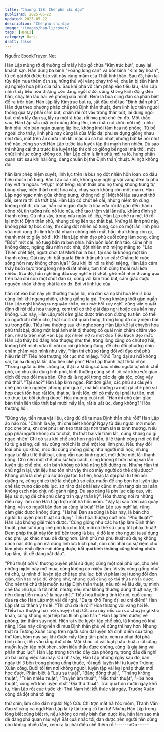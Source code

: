 ```yaml
---
title: "Chương 138: Chế phù chi đạo"
published: 2025-05-22
updated: 2025-05-22
description: 'Chế phù chi đạo'
image: '/images/han-li/cover/'
tags: [HanLi]
category: HanLi
draft: false
---
```


Nguồn: EbookTruyen.Net

Hàn Lập mừng rỡ dị thường cầm lấy hộp gỗ chứa "Kim trúc bút",
quay lại khách sạn.
Hắn dùng ba bình "Hoàng long đan" và bốn bình "Kim tủy hoàn",
từ cô gái đổi được bảo vật này cùng mầm của Thất tinh thảo. Sau
đó, hắn lại tùy tiện mua thêm đan sa, hứng thú vội vàng chạy trở
về, chuẩn bị tiến hành sự nghiệp họa phù của hắn.
Sau khi phá vỡ cấm pháp vào tiểu lâu, Hàn Lập nhìn thấy tiểu hòa
thượng còn đang ngồi ở đó, cũng không kinh động đến hắn, chạy
lên lầu hai, về phòng của mình.
Đem lá bùa cùng đan sa phân biệt để ra trên bàn, Hàn Lập lấy
Kim trúc bút ra, bắt đầu chế tác "Định thần phù".
Hắn dựa theo phương pháp chế phù Định thần thuật, đem linh lực
trên người thông qua tay phải cầm bút, chậm rãi rót vào trong
thân bút, lại dùng ngòi bút chấm lấy đan sa, lấy ra một lá bùa, rồi
họa phù chú lên đó.
Một khắc sau, Hàn Lập sắc mặt vui mừng đứng lên, trên thân có
chút mỏi mệt, nhìn linh phù trên bàn ngân quang lập lòe, không
khỏi tâm hoa nộ phóng.
Từ bề ngoài cho thấy, linh phù này cùng lá của Mặc đại phu sử
dụng giống nhau như đúc, mặt trên ẩn chứa linh khí mặc dù có
hơi nhạt, nhưng bất kể nói như thế nào, cũng so với Hàn Lập
trước kia luyện tập thì mạnh hơn nhiều. Dù sao thì những cái thứ
trước kia luyện tập thì chỉ có giống bề ngoài mà thôi, một chút linh
lực cũng không có.
Hàn Lập cầm lá linh phù mới ra lò, hưng phấn quan sát, sau khi
hài lòng, đang chuẩn bị thử Định thần] thuật. Ai ngờ không đợi

hắn làm phép niệm quyết, linh lực trên lá bùa nọ đột nhiên hỗn
loạn, có dấu hiệu muốn nổ tung.
Hàn Lập cả kinh, không suy nghĩ gì vội vàng đem lá phù này vứt
ra ngoài.
"Phụp" một tiếng, Định thần phù nọ trong không trung tự bùng
cháy, biến thành một hỏa cầu, cháy sạch không còn một mảnh.
Hàn Lập ngơ ngác nhìn giữa không trung, không nói gì! Một hồi
lâu sau mới thở dài, xem ra thì đã thất bại.
Hàn Lập có chút uể oải, nhưng niềm tin cũng không mất đi, dù
sao hắn cảm giác được lá bùa vừa rồi đã gần đến thành công rồi,
tin tưởng nếu nỗ lực nữa, chế tạo thêm vài lần nữa, khẳng định
sẽ thành công.
Cứ như vậy, trong nửa ngày kế tiếp, Hàn Lập chế ra một tờ rồi lại
một tờ Định thần phù, nhưng cũng liên tục thất bại.
Những lá linh phù này, không phải tự bốc cháy, thì cũng đột nhiên
nổ tung, còn có một lần, linh phù vừa mới xong thì linh lực đã
nhanh chóng biến mất hầu như không còn gì, thành một tờ giấy
bỏ đi.
Khi Hàn Lập nhìn đạo phù cuối cùng làm xong, cũng "Bốp" một
cái, nổ tung bắn ra bốn phía, hắn luôn luôn tĩnh táo, cũng nhịn
không được, ngẩng đầu nhìn nóc nhà, đột nhiên mở miệng mắng
to:
"Lão Thiên chết tiệt, ngươi chơi ta! Mười hai lá bùa, tại sao lại
không một lần thành công. Cái này chỉ bất quá là Định thần phù
sơ cấp! Chẳng lẻ cuộc sống hôm nay không chọn lựa?"
Sau khi lời nói ra khỏi miệng, Hàn Lập cảm thấy buồn bực trong
lòng nhẹ đi rất nhiều, tâm tình cũng thoải mái hơn nhiều.
Sau đó, hắn nghiêng đầu suy nghĩ một chút, ghé mắt nhìn thoáng
qua trên bàn chỉ còn một chút đan sa, cùng với Kim trúc bút, cảm
giác được nguyên nhân không phải là do đó. Bởi vì linh lực của

hắn rót vào bút này phi thường thuận lợi, mà đan sa nọ khi họa
lên lá bùa cũng linh khí ngang nhiên, không giống là giả.
Trong khoảng thời gian ngắn Hàn Lập nghĩ không ra nguyên
nhân, sau một hồi suy nghĩ, cũng vẫn quyết định đi hỏi tiểu hòa
thượng, xem thử có thể giải đáp nghị hoặc của hắn hay không.
Lúc này, Hàn Lập,mới cảm giác được trên con đường tu tiên, có
thể có người chỉ điểm cho, thật sự là rất quan trọng, trong lòng đã
có ý niệm bái sư trong đầu.
Tiểu hòa thượng sau khi nghe xong Hàn Lập kể lại chuyện họa
phù thất bại, dùng một loại ánh mắt dị thường cổ quái nhìn chằm
chằm vào hắn, như là trên mặt Hàn Lập đột nhiên nở ra một đóa
Tiểu Bạch đẹp mắt.
Hàn Lập thấy bộ dáng hòa thượng như thế, trong lòng cũng có
chút sợ hãi, không biết mình vừa rồi nói có cái gì không đúng, để
cho đối phương nhìn chằm chằm vào mình như vậy.
"Hàn thí chủ sợ rằng đối với đạo chế phù hiểu rất ít!" Tiểu hòa
thượng rốt cục mở miệng.
"Khổ Tang đại sư nói không sai, tại hạ đúng là lần đầu tiên chế
phù" Hàn Lập thành thật thừa nhận.
"Trong người tu tiên chúng ta, thật ra không có bao nhiêu người tự
mình chế phù, có nhu cầu dùng linh phù, bình thường cũng sẽ đi
tới các khu vực giao dịch để trao đổi mua bán. Cho dù là người
trong các đại gia tộc, cũng vậy mà thôi".
"Tại sao?" Hàn Lập kinh ngạc.
Rất đơn giản, các phù sư chuyên chế phù kinh nghiệm phong phú
quá ít, mà bồi dưỡng ra một gã chế phù sư hợp cách tốn hao rất
lớn, thạt sự là rất lớn, chỉ có mấy đại phái tu tiên, mới có thực lực
bồi dưỡng được" Hòa thượng cười nói.
"Hàn thí chủ cảm giác bản thân liên tiếp thất bại mười mấy lần, rất
là uất ức, đúng không?" Hòa thượng hỏi.

"Đúng vậy, tiền mua vật liệu, cũng đủ để ta mua Định thần phù
rồi!" Hàn Lập ảo não nói.
"Chính là vậy, thí chủ biết không? Ngay từ đầu người mới muốn
học chế phù, khi chế phù liên tiếp thất bại hơn trăm lần là bình
thường. Nếu gặp phải người không đủ tư chất, thì thất bại vài
trăm lần, cũng không có gì ngạc nhiên! Chỉ có sau khi chế phù
hơn ngàn lần, tỉ lệ thành công mới có thể từ từ gia tăng, cái này
cũng mới chỉ là chế một loại linh phù. Nếu thay đổi loại phù lục
khác, mặc dù cũng không giống như người mới học, nhưng ngay
từ đầu tỉ lệ thất bại, cũng vẫn cao kinh người, mới được một lần
thành công. Cho nên một chế phù sư hợp cách, cũng không ít
hơn hàng vạn lần luyện tập chế phù, căn bản không có khả năng
bồi dưỡng ra. Nhưng Hàn thí chủ ngẫm lại, vật liệu hao tổn như
vậy thì có mấy người có thể chịu được? Không phải là chế phù
sư do gia tộc tu tiên, hoặc là đại phái tu tiên bồi dưỡng ra, cũng
chỉ có thể là chế phù sơ cấp, muốn để cho bọn họ luyện tập chế
tác trung cấp phù lục, sợ rằng đại phái này cũng muốn táng gia
bại sản, không cách nào chịu nổi gánh nặng. Dù sao càng là phù
lục cấp cao, vật liệu sử dụng để chế phù càng trân quý thần kỳ".
Hòa thượng nói ra những điều này, làm cho Hàn Lập trợn mắt há
hốc mồm.
"Vậy tại sao trên các quày hàng, vẫn có người bán đan sa cùng lá
bùa!" Hàn Lập suy nghĩ lại, cũng cảm giác được không đúng.
"Ha ha! Đan sa cùng lá bùa này, là bán cho người tu luyện phù
thuật sử dụng" Tiểu hòa thượng cười nói.
"Phù thuật?" Hàn Lập không giải thích được.
"Cũng giống như các hạ tập làm Định thần thuật, phải sử dụng
chế phù lục cho tốt, mới có thể sử dụng tốt pháp thuật! Đem pháp
thuật này tồn trữ bên trong lá bùa, ý đồ làm cho người ta sử dụng
các phù lục khác nhau dể dàng hơn. Linh phù mà phù thuật sử
dụng không cách nào đơn giản mà dùng linh lực kích phát, còn
cần phải có sự niệm chú làm phép nhất định mới dùng được, bất
quá bình thường cũng không phức tạp lắm, rất dễ dàng bắt đầu".

"Phù thuật bởi vì thường xuyên phải sử dụng cùng một loại phù
lục, cho nên những người này mới mua, cũng không có nhiều
lắm. Vì vậy cũng giống như thí chủ, tự mình đi luyện tập chế tạo
phù lục, bởi vì phẩm loại tương đối đơn giản, tốn hao mặc dù
không nhỏ, nhưng cuối cùng có thể thừa nhận được. Cho nên thí
chủ thật muốn tu tập Định thần thuật, nếu nói về lâu dài, tự mình
chế tác phù lục là tốt nhất, nhưng nếu như không thường dùng
thuật này, thì nên dùng tiền mua về là hay nhất" Tiểu hòa thượng
tinh tế nói, cuối cùng đưa ra cho Hàn Lập một vài đề nghị.
"Đa tạ Khổ Tang đại sư chỉ điểm!" Hàn Lập rất có thành ý thi lễ.
"Thí chủ đa lễ rồi!" Hòa thượng vội vàng hồi lễ.
"Tiểu hòa thượng này nói chuyện thật tốt, sau này nếu còn có
chuyện gì khó khăn, cũng không ngại tiếp tục thỉnh giáo hắn " Hàn
Lập trên đường về phòng, âm thầm suy nghĩ.
Hiện tại việc luyện tập chế phù, là không có khả năng,! Sau này
cũng nên đi mua Định thần phù về dùng thì hay hơn! Nhưng thật
ra Trường Xuân công trên người sớm đã luyện tới đỉnh điểm của
tầng thứ tám, hôm nay sau khi được mấy tầng tâm pháp, xem ra
phải đột phá bình cảnh, tiến vào tầng thứ chín. Mặt khác có vài
loại pháp thuật mới cũng muốn luyện tập một phen, sớm hiểu
thấu được chúng, cũng là gia tăng vài phần thực lực".
Hàn Lập trong tích tắc đẩy cửa phòng ra, trong đầu đã nghĩ an bài
xong việc sau này.
Cứ như vậy, Hàn Lập những ngày sau đó, ban ngày thì ở bên
trong phòng uống thuốc, rồi ngồi luyện khí tu luyện Trường Xuân
công. Buổi tối tìm nơi không người, luyện tập vài loại pháp thuật
mới học được.
Phân biệt là "Lưu sa thuật", "Băng đống thuật", "Thăng không
thuật", "Triền nhiễu thuật", "Truyền âm thuật", "Nặc thân thuật",
"Hỏa hoa thuật", cùng với khó luyện nhất "Địa thứ thuật".
Trải qua hơn mười ngày khổ tu, Hàn Lập rốt cục trước khi Thái
Nam hội kết thúc vài ngày, Trường Xuân công đã đột phá tới tầng

thứ chín, làm cho đám người Ngô Cửu Chỉ trợn mắt há hốc mồm,
Thanh Văn đạo sĩ càng ca ngợi Hàn Lập là kỳ tài trong số tán tu!
Nhưng Hàn Lập trong lòng biết cũng biết rõ, nếu không có mấy
bình đan dược kia, hắn làm sao mà dễ dàng phá quan như vậy!
Bất quá nhắc tới, đan dược trên người hắn cũng còn không nhiều
lắm, xem ra là phải điều chế thêm rồi!
------oOo------
